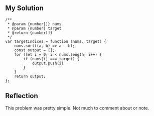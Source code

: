 ## My Solution

```
/**
 * @param {number[]} nums
 * @param {number} target
 * @return {number[]}
 */
var targetIndices = function (nums, target) {
    nums.sort((a, b) => a - b);
    const output = [];
    for (let i = 0; i < nums.length; i++) {
        if (nums[i] === target) {
            output.push(i)
        }
    }
    return output;
};
```

## Reflection

This problem was pretty simple. Not much to comment about or note.
